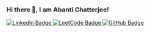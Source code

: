 ### Hi there 👋, I am Abanti Chatterjee!
<div id="badges">
  <a href="https://www.linkedin.com/in/abanti-chatterjee-a07870145/">
    <img src="https://img.shields.io/badge/LinkedIn-blue?style=for-the-badge&logo=linkedin&logoColor=white" alt="LinkedIn Badge"/>
  </a>
  <a href="https://leetcode.com/abantiChatterjee/">
    <img src="https://img.shields.io/badge/leetcode-brown?style=for-the-badge&logo=leetcode&logoColor=white" alt="LeetCode Badge"/>
  </a>
  <a href="https://leetcode.com/abantiChatterjee/">
    <img src="https://img.shields.io/badge/github-black?style=for-the-badge&logo=github&logoColor=white" alt="GitHub Badge"/>
  </a>
</div>

<!--
**abanti-personal/abanti-personal** is a ✨ _special_ ✨ repository because its `README.md` (this file) appears on your GitHub profile.

Here are some ideas to get you started:

- 🔭 I’m currently working on ...
- 🌱 I’m currently learning ...
- 👯 I’m looking to collaborate on ...
- 🤔 I’m looking for help with ...
- 💬 Ask me about ...
- 📫 How to reach me: ...
- 😄 Pronouns: ...
- ⚡ Fun fact: ...
-->
